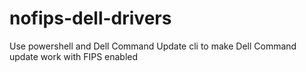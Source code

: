 # nofips-dell-drivers
Use powershell and Dell Command Update cli to make Dell Command update work with FIPS enabled
